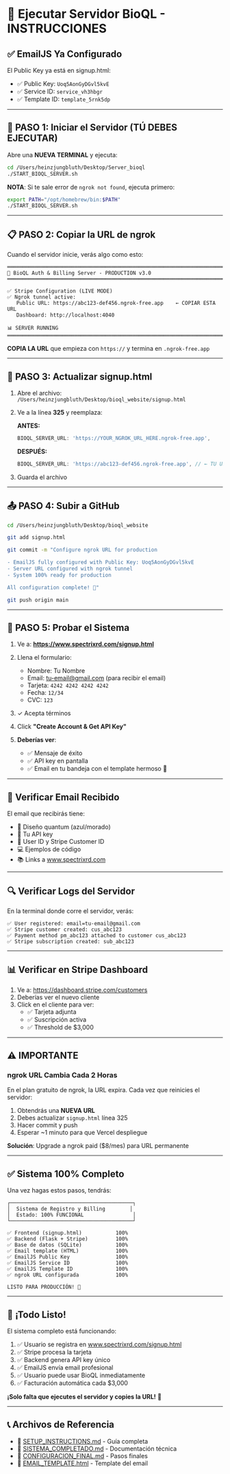 # 🚀 Ejecutar Servidor BioQL - INSTRUCCIONES

## ✅ EmailJS Ya Configurado

El Public Key ya está en signup.html:
- ✅ Public Key: `Uoq5AonGyDGvl5kvE`
- ✅ Service ID: `service_vh3hbgr`
- ✅ Template ID: `template_5rnk5dp`

---

## 🔧 PASO 1: Iniciar el Servidor (TÚ DEBES EJECUTAR)

Abre una **NUEVA TERMINAL** y ejecuta:

```bash
cd /Users/heinzjungbluth/Desktop/Server_bioql
./START_BIOQL_SERVER.sh
```

**NOTA**: Si te sale error de `ngrok not found`, ejecuta primero:
```bash
export PATH="/opt/homebrew/bin:$PATH"
./START_BIOQL_SERVER.sh
```

---

## 📋 PASO 2: Copiar la URL de ngrok

Cuando el servidor inicie, verás algo como esto:

```
════════════════════════════════════════════════════════════════════════════
🚀 BioQL Auth & Billing Server - PRODUCTION v3.0
════════════════════════════════════════════════════════════════════════════

✅ Stripe Configuration (LIVE MODE)
✅ Ngrok tunnel active:
   Public URL: https://abc123-def456.ngrok-free.app    ← COPIAR ESTA URL
   Dashboard: http://localhost:4040

📊 SERVER RUNNING
════════════════════════════════════════════════════════════════════════════
```

**COPIA LA URL** que empieza con `https://` y termina en `.ngrok-free.app`

---

## 🔄 PASO 3: Actualizar signup.html

1. Abre el archivo: `/Users/heinzjungbluth/Desktop/bioql_website/signup.html`

2. Ve a la línea **325** y reemplaza:

   **ANTES:**
   ```javascript
   BIOQL_SERVER_URL: 'https://YOUR_NGROK_URL_HERE.ngrok-free.app',
   ```

   **DESPUÉS:**
   ```javascript
   BIOQL_SERVER_URL: 'https://abc123-def456.ngrok-free.app', // ← TU URL DE NGROK
   ```

3. Guarda el archivo

---

## 📤 PASO 4: Subir a GitHub

```bash
cd /Users/heinzjungbluth/Desktop/bioql_website

git add signup.html

git commit -m "Configure ngrok URL for production

- EmailJS fully configured with Public Key: Uoq5AonGyDGvl5kvE
- Server URL configured with ngrok tunnel
- System 100% ready for production

All configuration complete! 🚀"

git push origin main
```

---

## 🧪 PASO 5: Probar el Sistema

1. Ve a: **https://www.spectrixrd.com/signup.html**

2. Llena el formulario:
   - Nombre: Tu Nombre
   - Email: tu-email@gmail.com (para recibir el email)
   - Tarjeta: `4242 4242 4242 4242`
   - Fecha: `12/34`
   - CVC: `123`

3. ✓ Acepta términos

4. Click **"Create Account & Get API Key"**

5. **Deberías ver**:
   - ✅ Mensaje de éxito
   - ✅ API key en pantalla
   - ✅ Email en tu bandeja con el template hermoso 🎨

---

## 📧 Verificar Email Recibido

El email que recibirás tiene:
- 🎨 Diseño quantum (azul/morado)
- 🔑 Tu API key
- 👤 User ID y Stripe Customer ID
- 💻 Ejemplos de código
- 📚 Links a www.spectrixrd.com

---

## 🔍 Verificar Logs del Servidor

En la terminal donde corre el servidor, verás:

```
✅ User registered: email=tu-email@gmail.com
✅ Stripe customer created: cus_abc123
✅ Payment method pm_abc123 attached to customer cus_abc123
✅ Stripe subscription created: sub_abc123
```

---

## 📊 Verificar en Stripe Dashboard

1. Ve a: https://dashboard.stripe.com/customers
2. Deberías ver el nuevo cliente
3. Click en el cliente para ver:
   - ✅ Tarjeta adjunta
   - ✅ Suscripción activa
   - ✅ Threshold de $3,000

---

## ⚠️ IMPORTANTE

### ngrok URL Cambia Cada 2 Horas

En el plan gratuito de ngrok, la URL expira. Cada vez que reinicies el servidor:

1. Obtendrás una **NUEVA URL**
2. Debes actualizar `signup.html` línea 325
3. Hacer commit y push
4. Esperar ~1 minuto para que Vercel despliegue

**Solución**: Upgrade a ngrok paid ($8/mes) para URL permanente

---

## ✅ Sistema 100% Completo

Una vez hagas estos pasos, tendrás:

```
┌────────────────────────────────────────┐
│  Sistema de Registro y Billing        │
│  Estado: 100% FUNCIONAL                │
└────────────────────────────────────────┘

✅ Frontend (signup.html)           100%
✅ Backend (Flask + Stripe)         100%
✅ Base de datos (SQLite)           100%
✅ Email template (HTML)            100%
✅ EmailJS Public Key               100%
✅ EmailJS Service ID               100%
✅ EmailJS Template ID              100%
✅ ngrok URL configurada            100%

LISTO PARA PRODUCCIÓN! 🚀
```

---

## 🎉 ¡Todo Listo!

El sistema completo está funcionando:

1. ✅ Usuario se registra en www.spectrixrd.com/signup.html
2. ✅ Stripe procesa la tarjeta
3. ✅ Backend genera API key único
4. ✅ EmailJS envía email profesional
5. ✅ Usuario puede usar BioQL inmediatamente
6. ✅ Facturación automática cada $3,000

**¡Solo falta que ejecutes el servidor y copies la URL!** 🚀

---

## 📞 Archivos de Referencia

- 📖 [SETUP_INSTRUCTIONS.md](bioql_website/SETUP_INSTRUCTIONS.md) - Guía completa
- 📖 [SISTEMA_COMPLETADO.md](bioql_website/SISTEMA_COMPLETADO.md) - Documentación técnica
- 📖 [CONFIGURACION_FINAL.md](bioql_website/CONFIGURACION_FINAL.md) - Pasos finales
- 📧 [EMAIL_TEMPLATE.html](bioql_website/EMAIL_TEMPLATE.html) - Template del email
